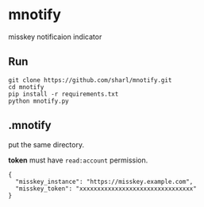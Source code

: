 # mnotify

misskey notificaion indicator

## Run

```
git clone https://github.com/sharl/mnotify.git
cd mnotify
pip install -r requirements.txt
python mnotify.py
```

## .mnotify

put the same directory.

**token** must have `read:account` permission.

```
{
  "misskey_instance": "https://misskey.example.com",
  "misskey_token": "xxxxxxxxxxxxxxxxxxxxxxxxxxxxxxxx"
}
```
